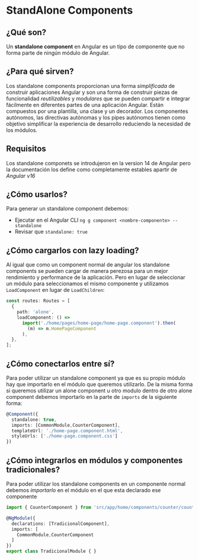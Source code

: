 # StandAlone Components

## ¿Qué son?
Un **standalone component** en Angular es un tipo de componente que no forma parte de ningún módulo de Angular. 

## ¿Para qué sirven?

Los standalone components proporcionan una forma *simplificada* de construir aplicaciones Angular y son una forma de construir piezas de funcionalidad *reutilizables* y *modulares* que se pueden compartir e integrar fácilmente en diferentes partes de una aplicación Angular. Están compuestos por una plantilla, una clase y un decorador. Los componentes autónomos, las directivas autónomas y los pipes autónomos tienen como objetivo simplificar la experiencia de desarrollo reduciendo la necesidad de los módulos.

## Requisitos
Los standalone componets se introdujeron en la version 14 de Angular pero la documentación los define como completamente estables apartir de *Angular v16*

## ¿Cómo usarlos?

Para generar un standalone component debemos:
- Ejecutar en el Angular CLI `ng g component <nombre-componente> --standalone`
- Revisar que `standalone: true`

## ¿Cómo cargarlos con lazy loading?

Al igual que como un component normal de angular los standalone components se pueden cargar de manera perezosa para un mejor rendimiento y performance de la aplicación. Pero en lugar de seleccionar un módulo para seleccionamos el mismo componente y utilizamos `LoadComponent` en lugar de `LoadChildren`:

``` typescript
const routes: Routes = [
  {
    path: 'alone',
    loadComponent: () =>
      import('./home/pages/home-page/home-page.component').then(
        (m) => m.HomePageComponent
      ),
  },
];
```

## ¿Cómo conectarlos entre sí?

Para poder utilizar un standalone component ya que es su propio módulo hay que importarlo en el módulo que queremos utilizarlo. De la misma forma si queremos utilizar un alone component u otro modulo dentro de otro alone component debemos importarlo en la parte de `imports` de la siguiente forma:

``` typescript
@Component({
  standalone: true,
  imports: [CommonModule,CounterComponent],
  templateUrl: './home-page.component.html',
  styleUrls: ['./home-page.component.css']
})
```

## ¿Cómo integrarlos en módulos y componentes tradicionales? 
Para poder utilizar los standalone components en un componente normal debemos *importarlo* en el módulo en el que esta declarado ese componente

``` typescript
import { CounterComponent } from 'src/app/home/components/counter/counter.component';

@NgModule({
  declarations: [TradicionalComponent],
  imports: [
    CommonModule,CounterComponent
  ]
})
export class TradicionalModule { }

```
